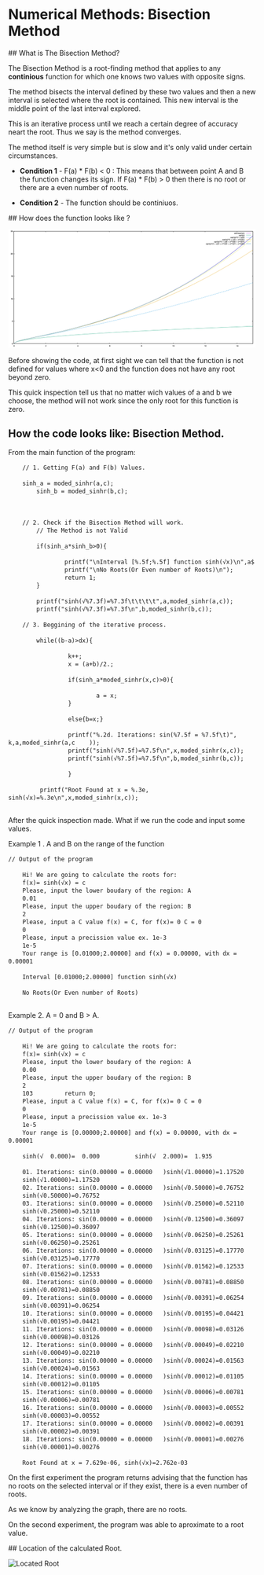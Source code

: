 # Numerical Methods: Bisection Method

## What is The Bisection Method?  

The Bisection Method is a root-finding method that applies to any **continious** function for which one knows two values with opposite signs. 

The method bisects the interval defined by these two values and then a new interval is selected where the root is contained. This new interval is the middle point of the last interval explored.

This is an iterative process until we reach a certain degree of accuracy neart the root. Thus we say is the method converges. 

The method itself is very simple but is slow and it's only valid under certain circumstances. 

* **Condition 1** -  F(a) * F(b) < 0 : This means that between point A and B the function changes its sign. If F(a) * F(b) > 0  then there is no root or there are a even number of roots. 

* **Condition 2** - The function should be continiuos.

## How does the function looks like ? 

![HiperSineRootX](https://github.com/AikaHorizon333/RTR105/blob/main/works/Series/hiper_sine_root/hiper_sine_root_IMG.png)


Before showing the code, at first sight we can tell that the function is not defined for values  where x<0 and the function does not have any root beyond zero. 

This quick inspection tell us that no matter wich values of a and b we choose, the method will not work since the only root for this function is zero. 

## How the code looks like: Bisection Method.  



From the main function of the program:


```
	// 1. Getting F(a) and F(b) Values.
       
	sinh_a = moded_sinhr(a,c);
        sinh_b = moded_sinhr(b,c);

	
	
	// 2. Check if the Bisection Method will work.
        // The Method is not Valid

        if(sinh_a*sinh_b>0){

                printf("\nInterval [%.5f;%.5f] function sinh(√x)\n",a$
                printf("\nNo Roots(Or Even number of Roots)\n");
                return 1;
        }

        printf("sinh(√%7.3f)=%7.3f\t\t\t\t",a,moded_sinhr(a,c));
        printf("sinh(√%7.3f)=%7.3f\n",b,moded_sinhr(b,c));

	// 3. Beggining of the iterative process. 
	
        while((b-a)>dx){
 
                 k++;
                 x = (a+b)/2.;

                 if(sinh_a*moded_sinhr(x,c)>0){

                         a = x;
                 }

                 else{b=x;}

                 printf("%.2d. Iterations: sin(%7.5f = %7.5f\t)", k,a,moded_sinhr(a,c    ));
                 printf("sinh(√%7.5f)=%7.5f\n",x,moded_sinhr(x,c));
                 printf("sinh(√%7.5f)=%7.5f\n",b,moded_sinhr(b,c));

                 }

         printf("Root Found at x = %.3e, sinh(√x)=%.3e\n",x,moded_sinhr(x,c));


```

After the quick inspection made. What if we run the code and input some values. 

Example 1 . A and B  on the range of the function

```
// Output of the program

	Hi! We are going to calculate the roots for:
	f(x)= sinh(√x) = c
	Please, input the lower boudary of the region: A
	0.01
	Please, input the upper boudary of the region: B
	2
	Please, input a C value f(x) = C, for f(x)= 0 C = 0
	0
	Please, input a precission value ex. 1e-3
	1e-5
	Your range is [0.01000;2.00000] and f(x) = 0.00000, with dx = 0.00001

	Interval [0.01000;2.00000] function sinh(√x)

	No Roots(Or Even number of Roots)


```

Example 2. A = 0 and B > A. 

```
// Output of the program

	Hi! We are going to calculate the roots for:
	f(x)= sinh(√x) = c
	Please, input the lower boudary of the region: A
	0.00
	Please, input the upper boudary of the region: B
	2
	103         return 0;
	Please, input a C value f(x) = C, for f(x)= 0 C = 0
	0
	Please, input a precission value ex. 1e-3
	1e-5
	Your range is [0.00000;2.00000] and f(x) = 0.00000, with dx = 0.00001

	sinh(√  0.000)=  0.000			sinh(√  2.000)=  1.935

	01. Iterations: sin(0.00000 = 0.00000	)sinh(√1.00000)=1.17520
	sinh(√1.00000)=1.17520
	02. Iterations: sin(0.00000 = 0.00000	)sinh(√0.50000)=0.76752
	sinh(√0.50000)=0.76752
	03. Iterations: sin(0.00000 = 0.00000	)sinh(√0.25000)=0.52110
	sinh(√0.25000)=0.52110
	04. Iterations: sin(0.00000 = 0.00000	)sinh(√0.12500)=0.36097
	sinh(√0.12500)=0.36097
	05. Iterations: sin(0.00000 = 0.00000	)sinh(√0.06250)=0.25261
	sinh(√0.06250)=0.25261
	06. Iterations: sin(0.00000 = 0.00000	)sinh(√0.03125)=0.17770
	sinh(√0.03125)=0.17770
	07. Iterations: sin(0.00000 = 0.00000	)sinh(√0.01562)=0.12533
	sinh(√0.01562)=0.12533
	08. Iterations: sin(0.00000 = 0.00000	)sinh(√0.00781)=0.08850
	sinh(√0.00781)=0.08850
	09. Iterations: sin(0.00000 = 0.00000	)sinh(√0.00391)=0.06254
	sinh(√0.00391)=0.06254
	10. Iterations: sin(0.00000 = 0.00000	)sinh(√0.00195)=0.04421
	sinh(√0.00195)=0.04421
	11. Iterations: sin(0.00000 = 0.00000	)sinh(√0.00098)=0.03126
	sinh(√0.00098)=0.03126
	12. Iterations: sin(0.00000 = 0.00000	)sinh(√0.00049)=0.02210
	sinh(√0.00049)=0.02210
	13. Iterations: sin(0.00000 = 0.00000	)sinh(√0.00024)=0.01563
	sinh(√0.00024)=0.01563
	14. Iterations: sin(0.00000 = 0.00000	)sinh(√0.00012)=0.01105
	sinh(√0.00012)=0.01105
	15. Iterations: sin(0.00000 = 0.00000	)sinh(√0.00006)=0.00781
	sinh(√0.00006)=0.00781
	16. Iterations: sin(0.00000 = 0.00000	)sinh(√0.00003)=0.00552
	sinh(√0.00003)=0.00552
	17. Iterations: sin(0.00000 = 0.00000	)sinh(√0.00002)=0.00391
	sinh(√0.00002)=0.00391
	18. Iterations: sin(0.00000 = 0.00000	)sinh(√0.00001)=0.00276
	sinh(√0.00001)=0.00276

	Root Found at x = 7.629e-06, sinh(√x)=2.762e-03

```

On the first experiment the program returns  advising that the function has no roots on the selected interval or if they exist, there is a even number of roots.  

As we know by analyzing the graph, there are no roots.  


On the second experiment, the program was able to aproximate to a root value.  

## Location of the calculated Root. 

![Located Root](https://github.com/AikaHorizon333/RTR105/tree/main/works/bisection/hipersine_bisection_root.png)


